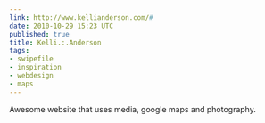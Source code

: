 ```yaml
---
link: http://www.kellianderson.com/#
date: 2010-10-29 15:23 UTC
published: true
title: Kelli.:.Anderson
tags:
- swipefile
- inspiration
- webdesign
- maps
---
```


Awesome website that uses media, google maps and photography.
